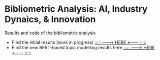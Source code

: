# Bibliometric Analysis: AI, Industry Dynaics, & Innovation

Results and code of the bibliometric analysis

* Find the initial results (work in progress) [::::: ---> HERE <--- :::::](https://daniel-hain.github.io/review-AI-industry_2023/R/91_descriptives_mapping.html)
* Find the new BERT-based topic modelling results here [::::: ---> HERE <--- :::::](https://colab.research.google.com/github/daniel-hain/review-AI-industry_2023/blob/master/python/BERTopic_bibliomap.ipynb)




